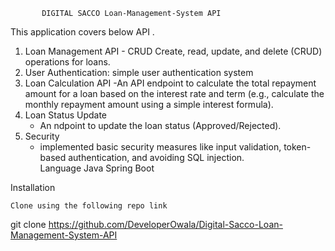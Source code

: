            DIGITAL SACCO Loan-Management-System API
This application covers below API .
1. Loan Management API - CRUD
   Create, read, update, and delete (CRUD) operations for loans.
2. User Authentication:
   simple user authentication system 
4. Loan Calculation API
   -An API endpoint to calculate the total repayment amount for a loan based on the interest rate and
   term (e.g., calculate the monthly repayment amount using a simple interest formula).
5. Loan Status Update
   - An ndpoint to update the loan status (Approved/Rejected).
6. Security
   - implemented basic security measures like input validation, token-based
authentication, and avoiding SQL injection.        
     Language
 Java Spring Boot

Installation

    Clone using the following repo link
git clone https://github.com/DeveloperOwala/Digital-Sacco-Loan-Management-System-API

